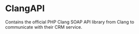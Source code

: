 # ClangAPI

Contains the official PHP Clang SOAP API library from Clang to communicate with their CRM service.
